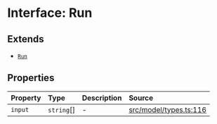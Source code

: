 # Interface: Run

## Extends

- [`Run`](../../Base/interfaces/Run.md)

## Properties

| Property | Type | Description | Source |
| :------ | :------ | :------ | :------ |
| `input` | `string`[] | - | [src/model/types.ts:116](https://github.com/dexaai/llm-tools/blob/5018eae/src/model/types.ts#L116) |
